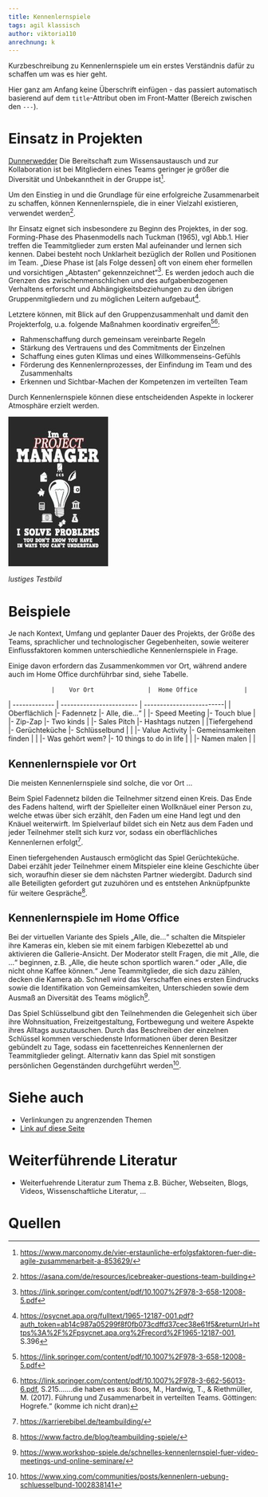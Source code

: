 ```yaml
---
title: Kennenlernspiele
tags: agil klassisch
author: viktoria110
anrechnung: k
---
```


Kurzbeschreibung zu Kennenlernspiele um ein erstes Verständnis dafür zu schaffen um was es hier geht.

Hier ganz am Anfang keine Überschrift einfügen - das passiert automatisch basierend auf dem `title`-Attribut
oben im Front-Matter (Bereich zwischen den `---`).

# Einsatz in Projekten

[Dunnerwedder](https://de.wiktionary.org/wiki/Donnerwetter)
Die Bereitschaft zum Wissensaustausch und zur Kollaboration ist bei Mitgliedern eines Teams geringer je  größer die Diversität und Unbekanntheit in der Gruppe ist[^1].

Um den Einstieg in und die Grundlage für eine erfolgreiche Zusammenarbeit zu schaffen, können Kennenlernspiele, die in einer Vielzahl existieren, verwendet werden[^2].

Ihr Einsatz eignet sich insbesondere zu Beginn des Projektes, in der sog. Forming-Phase des Phasenmodells nach Tuckman (1965), vgl Abb.1. Hier treffen die Teammitglieder zum ersten Mal aufeinander und lernen sich kennen. Dabei besteht noch Unklarheit bezüglich der Rollen und Positionen im Team. „Diese Phase ist [als Folge dessen] oft von einem eher formellen und vorsichtigen „Abtasten“ gekennzeichnet“[^3]. Es werden jedoch auch die Grenzen des zwischenmenschlichen und des aufgabenbezogenen Verhaltens erforscht und Abhängigkeitsbeziehungen zu den übrigen Gruppenmitgliedern und zu möglichen Leitern aufgebaut[^4]. 

Letztere können, mit Blick auf den Gruppenzusammenhalt und damit den Projekterfolg, u.a. folgende Maßnahmen koordinativ ergreifen[^5][^6]: 

* Rahmenschaffung durch gemeinsam vereinbarte Regeln
* Stärkung des Vertrauens und des Commitments der Einzelnen
* Schaffung eines guten Klimas und eines Willkommenseins-Gefühls
* Förderung des Kennenlernprozesses, der Einfindung im Team und des Zusammenhalts
* Erkennen und Sichtbar-Machen der Kompetenzen im verteilten Team

Durch Kennenlernspiele können diese entscheidenden Aspekte in lockerer Atmosphäre erzielt werden.

![Beispielabbildung](Kennenlernspiele/test-file.jpg)

*lustiges Testbild*

# Beispiele

Je nach Kontext, Umfang und geplanter Dauer des Projekts, der Größe des Teams, sprachlicher und technologischer Gegebenheiten, sowie weiterer Einflussfaktoren kommen unterschiedliche Kennenlernspiele in Frage.

Einige davon erfordern das Zusammenkommen vor Ort, während andere auch im Home Office durchführbar sind, siehe Tabelle.

                |    Vor Ort               |  Home Office             |
| ------------- | ------------------------ | -------------------------|
| Oberflächlich |- Fadennetz               |- Alle, die…“             |
                |- Speed Meeting           |- Touch blue              | 
                |- Zip-Zap                 |- Two kinds               |
                |- Sales Pitch             |- Hashtags nutzen         |
|Tiefergehend   |- Gerüchteküche           |- Schlüsselbund           |
|               |- Value Activity          |- Gemeinsamkeiten finden  |
|               |- Was gehört wem?         |- 10 things to do in life | 
|               |- Namen malen             |                          |
               
## Kennenlernspiele vor Ort

Die meisten Kennenlernspiele sind solche, die vor Ort ...

Beim Spiel Fadennetz bilden die Teilnehmer sitzend einen Kreis. Das Ende des Fadens haltend, wirft der Spielleiter einen Wollknäuel einer Person zu, welche etwas über sich erzählt, den Faden um eine Hand legt und den Knäuel weiterwirft. Im Spielverlauf bildet sich ein Netz aus dem Faden und jeder Teilnehmer stellt sich kurz vor, sodass ein oberflächliches Kennenlernen erfolgt[^7].

Einen tiefergehenden Austausch ermöglicht das Spiel Gerüchteküche. Dabei erzählt jeder Teilnehmer einem Mitspieler eine kleine Geschichte über sich, woraufhin dieser sie dem nächsten Partner wiedergibt. Dadurch sind alle Beteiligten gefordert gut zuzuhören und es entstehen Anknüpfpunkte für weitere Gespräche[^8].

## Kennenlernspiele im Home Office

Bei der virtuellen Variante des Spiels „Alle, die…“ schalten die Mitspieler ihre Kameras ein, kleben sie mit einem farbigen Klebezettel ab und aktivieren die Gallerie-Ansicht. Der Moderator stellt Fragen, die mit „Alle, die …“ beginnen, z.B. „Alle, die heute schon sportlich waren.“ oder „Alle, die nicht ohne Kaffee können.“ Jene Teammitglieder, die sich dazu zählen, decken die Kamera ab. Schnell wird das Verschaffen eines ersten Eindrucks sowie die Identifikation von Gemeinsamkeiten, Unterschieden sowie dem Ausmaß an Diversität des Teams möglich[^9].

Das Spiel Schlüsselbund gibt den Teilnehmenden die Gelegenheit sich über ihre Wohnsituation, Freizeitgestaltung, Fortbewegung und weitere Aspekte ihres Alltags auszutauschen. Durch das Beschreiben der einzelnen Schlüssel kommen verschiedenste Informationen über deren Besitzer gebündelt zu Tage, sodass ein facettenreiches Kennenlernen der Teammitglieder gelingt. Alternativ kann das Spiel mit sonstigen persönlichen Gegenständen durchgeführt werden[^10].

# Siehe auch

* Verlinkungen zu angrenzenden Themen
* [Link auf diese Seite](Kennenlernspiele.md)

# Weiterführende Literatur

* Weiterfuehrende Literatur zum Thema z.B. Bücher, Webseiten, Blogs, Videos, Wissenschaftliche Literatur, ...

# Quellen

[^1]: https://www.marconomy.de/vier-erstaunliche-erfolgsfaktoren-fuer-die-agile-zusammenarbeit-a-853629/
[^2]: https://asana.com/de/resources/icebreaker-questions-team-building
[^3]: https://link.springer.com/content/pdf/10.1007%2F978-3-658-12008-5.pdf
[^4]: https://psycnet.apa.org/fulltext/1965-12187-001.pdf?auth_token=ab14c987a05299f8f0fb073cdffd37cec38e61f5&returnUrl=https%3A%2F%2Fpsycnet.apa.org%2Frecord%2F1965-12187-001, S.396
[^5]: https://link.springer.com/content/pdf/10.1007%2F978-3-658-12008-5.pdf
[^6]: https://link.springer.com/content/pdf/10.1007%2F978-3-662-56013-6.pdf, S.215…….die haben es aus: Boos, M., Hardwig, T., & Riethmüller, M. (2017). Führung und Zusammenarbeit in verteilten Teams. Göttingen: Hogrefe.“ (komme ich nicht dran)
[^7]: https://karrierebibel.de/teambuilding/
[^8]: https://www.factro.de/blog/teambuilding-spiele/
[^9]: https://www.workshop-spiele.de/schnelles-kennenlernspiel-fuer-video-meetings-und-online-seminare/
[^10]: https://www.xing.com/communities/posts/kennenlern-uebung-schluesselbund-1002838141
